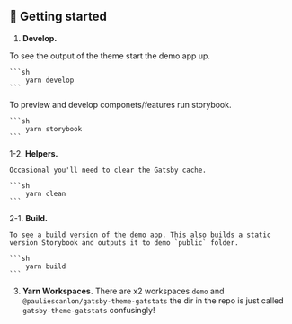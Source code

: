 ## 🚀 Getting started

1.  **Develop.**

To see the output of the theme start the demo app up.

    ```sh
        yarn develop
    ```

To preview and develop componets/features run storybook.

    ```sh
        yarn storybook
    ```

1-2. **Helpers.**

    Occasional you'll need to clear the Gatsby cache.

    ```sh
        yarn clean
    ```

2-1. **Build.**

    To see a build version of the demo app. This also builds a static version Storybook and outputs it to demo `public` folder.

    ```sh
        yarn build
    ```

3. **Yarn Workspaces.**
   There are x2 workspaces `demo` and `@pauliescanlon/gatsby-theme-gatstats` the dir in the repo is just called `gatsby-theme-gatstats` confusingly!
